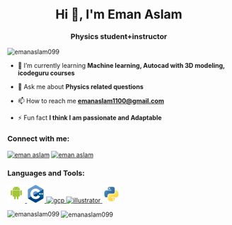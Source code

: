 <h1 align="center">Hi 👋, I'm Eman Aslam</h1>
<h3 align="center">Physics student+instructor</h3>

<p align="left"> <img src="https://komarev.com/ghpvc/?username=emanaslam099&label=Profile%20views&color=0e75b6&style=flat" alt="emanaslam099" /> </p>

- 🌱 I’m currently learning **Machine learning, Autocad with 3D modeling, icodeguru courses**

- 💬 Ask me about **Physics related questions**

- 📫 How to reach me **emanaslam1100@gmail.com**

- ⚡ Fun fact **I think I am passionate and Adaptable**

<h3 align="left">Connect with me:</h3>
<p align="left">
<a href="https://linkedin.com/in/eman aslam" target="blank"><img align="center" src="https://raw.githubusercontent.com/rahuldkjain/github-profile-readme-generator/master/src/images/icons/Social/linked-in-alt.svg" alt="eman aslam" height="30" width="40" /></a>
<a href="https://fb.com/eman aslam" target="blank"><img align="center" src="https://raw.githubusercontent.com/rahuldkjain/github-profile-readme-generator/master/src/images/icons/Social/facebook.svg" alt="eman aslam" height="30" width="40" /></a>
</p>

<h3 align="left">Languages and Tools:</h3>
<p align="left"> <a href="https://developer.android.com" target="_blank" rel="noreferrer"> <img src="https://raw.githubusercontent.com/devicons/devicon/master/icons/android/android-original-wordmark.svg" alt="android" width="40" height="40"/> </a> <a href="https://www.w3schools.com/cpp/" target="_blank" rel="noreferrer"> <img src="https://raw.githubusercontent.com/devicons/devicon/master/icons/cplusplus/cplusplus-original.svg" alt="cplusplus" width="40" height="40"/> </a> <a href="https://cloud.google.com" target="_blank" rel="noreferrer"> <img src="https://www.vectorlogo.zone/logos/google_cloud/google_cloud-icon.svg" alt="gcp" width="40" height="40"/> </a> <a href="https://www.adobe.com/in/products/illustrator.html" target="_blank" rel="noreferrer"> <img src="https://www.vectorlogo.zone/logos/adobe_illustrator/adobe_illustrator-icon.svg" alt="illustrator" width="40" height="40"/> </a> <a href="https://www.python.org" target="_blank" rel="noreferrer"> <img src="https://raw.githubusercontent.com/devicons/devicon/master/icons/python/python-original.svg" alt="python" width="40" height="40"/> </a> </p>

<p><img align="left" src="https://github-readme-stats.vercel.app/api/top-langs?username=emanaslam099&show_icons=true&locale=en&layout=compact" alt="emanaslam099" /></p>

<p>&nbsp;<img align="center" src="https://github-readme-stats.vercel.app/api?username=emanaslam099&show_icons=true&locale=en" alt="emanaslam099" /></p>
